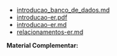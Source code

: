 
* [introducao_banco_de_dados.md](introducao_banco_de_dados.md)
* [introducao-er.pdf](introducao-er.pdf)
* [introducao-er.md](introducao-er.md)
* [relacionamentos-er.md](relacionamentos-er.md)


**Material Complementar:** <br>
